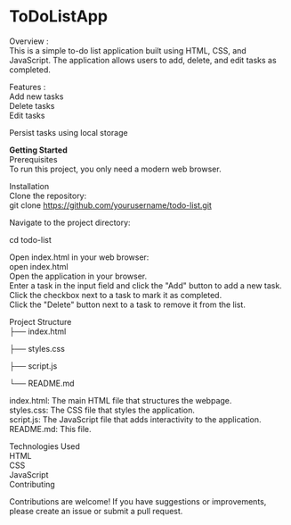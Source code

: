 # ToDoListApp
 
Overview : <br>
This is a simple to-do list application built using HTML, CSS, and JavaScript. The application allows users to add, delete, and edit tasks as completed.

Features : <br>
Add new tasks <br>
Delete tasks<br>
Edit tasks<br>

Persist tasks using local storage<br>

 <b>Getting Started</b> <br>
Prerequisites<br>
To run this project, you only need a modern web browser.<br>

Installation<br>
Clone the repository:<br>
git clone https://github.com/yourusername/todo-list.git<br>

Navigate to the project directory:<br>

cd todo-list<br>

Open index.html in your web browser:<br>
open index.html<br>
Open the application in your browser.<br>
Enter a task in the input field and click the "Add" button to add a new task.<br>
Click the checkbox next to a task to mark it as completed.<br>
Click the "Delete" button next to a task to remove it from the list.<br>


Project Structure<br>
├── index.html<br>

├── styles.css<br>

├── script.js<br>

└── README.md<br>


index.html: The main HTML file that structures the webpage.<br>
styles.css: The CSS file that styles the application.<br>
script.js: The JavaScript file that adds interactivity to the application.<br>
README.md: This file.<br>


Technologies Used<br>
HTML<br>
CSS<br>
JavaScript<br>
Contributing<br>

Contributions are welcome! If you have suggestions or improvements, please create an issue or submit a pull request.<br>




